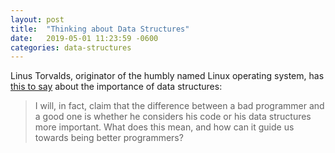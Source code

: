 ```yaml
---
layout: post
title:  "Thinking about Data Structures"
date:   2019-05-01 11:23:59 -0600
categories: data-structures
---
```

Linus Torvalds, originator of the humbly named Linux operating system, has [this
to say](https://lwn.net/Articles/193245/) about the importance of data
structures:
>I will, in fact, claim that the difference between a bad programmer and a good
>one is whether he considers his code or his data structures more important.
What does this mean, and how can it guide us towards being better programmers?


